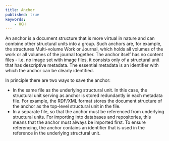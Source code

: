 ```yaml
---
title: Anchor
published: true
keywords:
    - UGH
---
```


An anchor is a document structure that is more virtual in nature and can combine other structural units into a group. Such anchors are, for example, the structures Multi-volume Work or Journal, which holds all volumes of the work or all volumes of the journal together. The anchor itself has no content files - i.e. no image set with image files, it consists only of a structural unit that has descriptive metadata. The essential metadata is an identifier with which the anchor can be clearly identified.

In principle there are two ways to save the anchor:

* In the same file as the underlying structural unit. In this case, the structural unit serving as anchor is stored redundantly in each metadata file. For example, the RDF/XML format stores the document structure of the anchor as the top-level structural unit in the file.
* In a separate file, so that the anchor must be referenced from underlying structural units. For importing into databases and repositories, this means that the anchor must always be imported first. To ensure referencing, the anchor contains an identifier that is used in the reference in the underlying structural unit.

